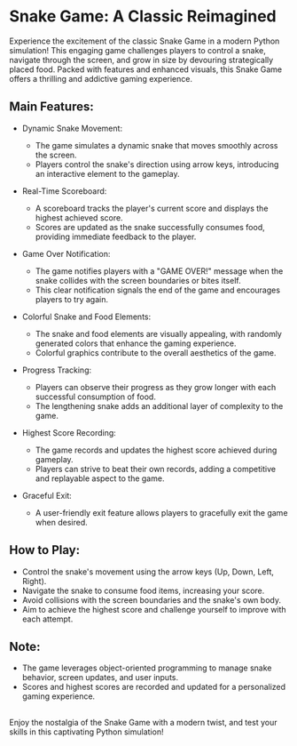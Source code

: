 # Snake Game: A Classic Reimagined

Experience the excitement of the classic Snake Game in a modern Python simulation!
This engaging game challenges players to control a snake, navigate through the screen, and grow in size by devouring strategically placed food.
Packed with features and enhanced visuals, this Snake Game offers a thrilling and addictive gaming experience.

## Main Features:

+ Dynamic Snake Movement:
  - The game simulates a dynamic snake that moves smoothly across the screen.
  - Players control the snake's direction using arrow keys, introducing an interactive element to the gameplay.

+ Real-Time Scoreboard:
  - A scoreboard tracks the player's current score and displays the highest achieved score.
  - Scores are updated as the snake successfully consumes food, providing immediate feedback to the player.

+ Game Over Notification:
  - The game notifies players with a "GAME OVER!" message when the snake collides with the screen boundaries or bites itself.
  - This clear notification signals the end of the game and encourages players to try again.

+ Colorful Snake and Food Elements:
  - The snake and food elements are visually appealing, with randomly generated colors that enhance the gaming experience.
  - Colorful graphics contribute to the overall aesthetics of the game.

+ Progress Tracking:
  - Players can observe their progress as they grow longer with each successful consumption of food.
  - The lengthening snake adds an additional layer of complexity to the game.

+ Highest Score Recording:
  - The game records and updates the highest score achieved during gameplay.
  - Players can strive to beat their own records, adding a competitive and replayable aspect to the game.

+ Graceful Exit:
  - A user-friendly exit feature allows players to gracefully exit the game when desired.

## How to Play:

- Control the snake's movement using the arrow keys (Up, Down, Left, Right).
- Navigate the snake to consume food items, increasing your score.
- Avoid collisions with the screen boundaries and the snake's own body.
- Aim to achieve the highest score and challenge yourself to improve with each attempt.

## Note:

- The game leverages object-oriented programming to manage snake behavior, screen updates, and user inputs.
- Scores and highest scores are recorded and updated for a personalized gaming experience.
## 
Enjoy the nostalgia of the Snake Game with a modern twist, and test your skills in this captivating Python simulation!


